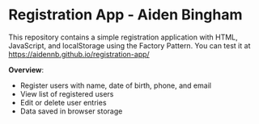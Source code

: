 # Registration App - Aiden Bingham
This repository contains a simple registration application with HTML, JavaScript, and localStorage using the Factory Pattern. You can test it at https://aidennb.github.io/registration-app/

**Overview**:
- Register users with name, date of birth, phone, and email
- View list of registered users
- Edit or delete user entries
- Data saved in browser storage

